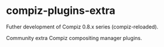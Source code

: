 # compiz-plugins-extra

Futher development of Compiz 0.8.x series (compiz-reloaded).

Community extra Compiz compositing manager plugins.
